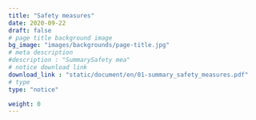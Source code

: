 ```yaml
---
title: "Safety measures"
date: 2020-09-22
draft: false
# page title background image
bg_image: "images/backgrounds/page-title.jpg"
# meta description
#description : "SummarySafety mea"
# notice download link
download_link : "static/document/en/01-summary_safety_measures.pdf"
# type
type: "notice"

weight: 0
---
```

